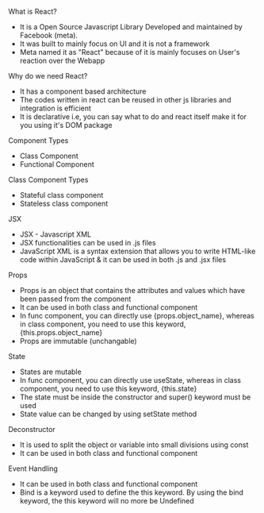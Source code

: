 What is React?
* It is a Open Source Javascript Library Developed and maintained by Facebook (meta).
* It was built to mainly focus on UI and it is not a framework
* Meta named it as "React" because of it is mainly focuses on User's reaction over the Webapp

Why do we need React?
* It has a component based architecture
* The codes written in react can be reused in other js libraries and integration is efficient
* It is declarative i.e, you can say what to do and react itself make it for you using it's DOM package

Component Types
* Class Component
* Functional Component

Class Component Types
* Stateful class component
* Stateless class component

JSX
* JSX - Javascript XML
* JSX functionalities can be used in .js files
* JavaScript XML is a syntax extension that allows you to write HTML-like code within JavaScript & it can be used in both .js and .jsx files

Props
* Props is an object that contains the attributes and values which have been passed from the component
* It can be used in both class and functional component
* In func component, you can directly use {props.object_name}, whereas in class component, you need to use this keyword, {this.props.object_name}
* Props are immutable (unchangable)

State
* States are mutable
* In func component, you can directly use useState, whereas in class component, you need to use this keyword, {this.state}
* The state must be inside the constructor and super() keyword must be used
* State value can be changed by using setState method

Deconstructor
* It is used to split the object or variable into small divisions using const
* It can be used in both class and functional component

Event Handling
* It can be used in both class and functional component
* Bind is a keyword used to define the this keyword. By using the bind keyword, the this keyword will no more be Undefined
